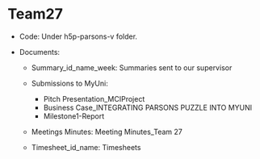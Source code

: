 # Team27

- Code:  Under h5p-parsons-v folder.

- Documents:

  - Summary_id_name_week: Summaries sent to our supervisor
  
  - Submissions to MyUni: 
    - Pitch Presentation_MCIProject
    - Business Case_INTEGRATING PARSONS PUZZLE INTO MYUNI
    - Milestone1-Report
  
  - Meetings Minutes: Meeting Minutes_Team 27
                          
  - Timesheet_id_name: Timesheets

